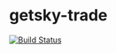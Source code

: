 # getsky-trade

[![Build Status](https://travis-ci.org/AlexSugak/getsky-trade.svg?branch=master)](https://travis-ci.org/AlexSugak/getsky-trade)
